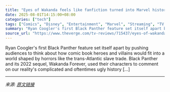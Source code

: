 ```yaml
---
title: "Eyes of Wakanda feels like fanfiction turned into Marvel history"
date: 2025-08-01T14:15:00+08:00
categories: ["tech"]
tags: ["Comics", "Disney", "Entertainment", "Marvel", "Streaming", "TV Show Reviews", "TV Shows"]
summary: "Ryan Coogler's first Black Panther feature set itself apart by pushing audiences to think about how comic book heroes and villains would fit into a world shaped by horrors like the trans-Atlantic slav"
source_url: "https://www.theverge.com/tv-reviews/715437/eyes-of-wakanda-review"
---
```


Ryan Coogler's first Black Panther feature set itself apart by pushing audiences to think about how comic book heroes and villains would fit into a world shaped by horrors like the trans-Atlantic slave trade. Black Panther and its 2022 sequel, Wakanda Forever, used their characters to comment on our reality's complicated and oftentimes ugly history [&#8230;]

---

*来源: [原文链接](https://www.theverge.com/tv-reviews/715437/eyes-of-wakanda-review)*
